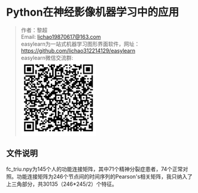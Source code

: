 # Python在神经影像机器学习中的应用  

> 作者：黎超  
> Email: lichao19870617@163.com  
> easylearn为一站式机器学习图形界面软件，网址：https://github.com/lichao312214129/easylearn  
> easylearn微信交流群:    
> <img src="./easylearn交流群.jpg" width = "200" height = "200" div align=top />    
  
## 文件说明
fc_triu.npy为145个人的功能连接矩阵，其中71个精神分裂症患者，74个正常对照。功能连接矩阵为246个节点间的时间序列的Pearson's相关矩阵，我只纳入了上三角部分，共30135（246*245/2）个特征。 